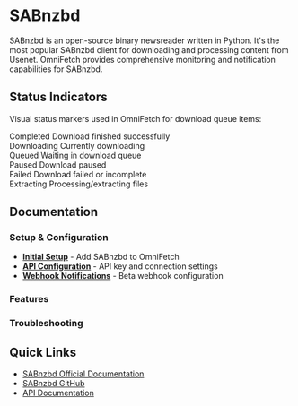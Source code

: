 # SABnzbd

SABnzbd is an open-source binary newsreader written in Python. It's the most popular SABnzbd client for downloading and processing content from Usenet.
OmniFetch provides comprehensive monitoring and notification capabilities for SABnzbd.

## Status Indicators

Visual status markers used in OmniFetch for download queue items:

<div class="status-indicator">
  <span class="status-badge downloaded">Completed</span>
  <span class="status-description">Download finished successfully</span>
</div>

<div class="status-indicator">
  <span class="status-badge downloading">Downloading</span>
  <span class="status-description">Currently downloading</span>
</div>

<div class="status-indicator">
  <span class="status-badge queued">Queued</span>
  <span class="status-description">Waiting in download queue</span>
</div>

<div class="status-indicator">
  <span class="status-badge missing">Paused</span>
  <span class="status-description">Download paused</span>
</div>

<div class="status-indicator">
  <span class="status-badge error">Failed</span>
  <span class="status-description">Download failed or incomplete</span>
</div>

<div class="status-indicator">
  <span class="status-badge unmonitored">Extracting</span>
  <span class="status-description">Processing/extracting files</span>
</div>

## Documentation

### Setup & Configuration

- **[Initial Setup](setup.md)** - Add SABnzbd to OmniFetch
- **[API Configuration](setup.md)** - API key and connection settings
- **[Webhook Notifications](webhooks.md)** - Beta webhook configuration

### Features

### Troubleshooting

## Quick Links

- [SABnzbd Official Documentation](https://sabnzbd.org/wiki/)
- [SABnzbd GitHub](https://github.com/sabnzbd/sabnzbd)
- [API Documentation](https://sabnzbd.org/wiki/advanced/api)

